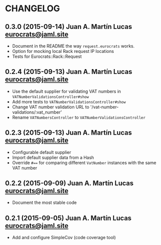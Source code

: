 # CHANGELOG

## 0.3.0 (2015-09-14) Juan A. Martín Lucas <eurocrats@jaml.site>

 * Document in the README the way `request.eurocrats` works.
 * Option for mocking local Rack request IP locations
 * Tests for Eurocrats::Rack::Request

## 0.2.4 (2015-09-13) Juan A. Martín Lucas <eurocrats@jaml.site>

 * Use the default supplier for validating VAT numbers in `VATNumberValidationsController#show`
 * Add more tests to `VATNumberValidationsController#show`
 * Change VAT number validation URL to '/vat-number-validations/:vat_number'
 * Rename `VATNumbersController` to `VATNumberValidationsController`

## 0.2.3 (2015-09-13) Juan A. Martín Lucas <eurocrats@jaml.site>

 * Configurable default supplier
 * Import default supplier data from a Hash
 * Override `#==` for comparing different `VatNumber` instances with the same VAT number

## 0.2.2 (2015-09-09) Juan A. Martín Lucas <eurocrats@jaml.site>

 * Document the most stable code

## 0.2.1 (2015-09-05) Juan A. Martín Lucas <eurocrats@jaml.site>

 * Add and configure SimpleCov (code coverage tool)
